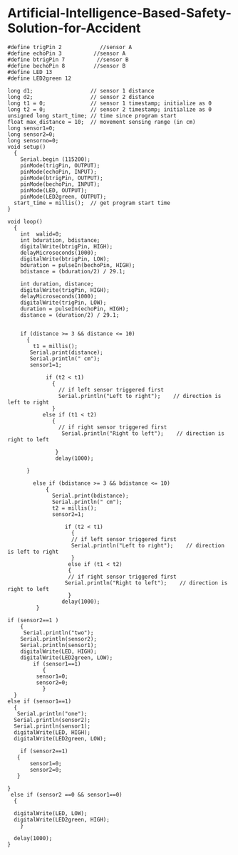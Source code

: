 # Artificial-Intelligence-Based-Safety-Solution-for-Accident

    #define trigPin 2            //sensor A
    #define echoPin 3          //sensor A
    #define btrigPin 7          //sensor B
    #define bechoPin 8         //sensor B
    #define LED 13
    #define LED2green 12

    long d1;                  // sensor 1 distance                
    long d2;                  // sensor 2 distance
    long t1 = 0;              // sensor 1 timestamp; initialize as 0
    long t2 = 0;              // sensor 2 timestamp; initialize as 0
    unsigned long start_time; // time since program start
    float max_distance = 10;  // movement sensing range (in cm)
    long sensor1=0;
    long sensor2=0;
    long sensorno=0;
    void setup() 
      {
        Serial.begin (115200);
        pinMode(trigPin, OUTPUT);
        pinMode(echoPin, INPUT);
        pinMode(btrigPin, OUTPUT);
        pinMode(bechoPin, INPUT);
        pinMode(LED, OUTPUT);
        pinMode(LED2green, OUTPUT);
      start_time = millis();  // get program start time
    }

    void loop()
      {
        int  walid=0;
        int bduration, bdistance;
        digitalWrite(btrigPin, HIGH);
        delayMicroseconds(1000);
        digitalWrite(btrigPin, LOW);
        bduration = pulseIn(bechoPin, HIGH);
        bdistance = (bduration/2) / 29.1;
  
        int duration, distance;
        digitalWrite(trigPin, HIGH);
        delayMicroseconds(1000);
        digitalWrite(trigPin, LOW);
        duration = pulseIn(echoPin, HIGH);
        distance = (duration/2) / 29.1;
  
  
        if (distance >= 3 && distance <= 10)
          {
            t1 = millis();
           Serial.print(distance);
           Serial.println(" cm");
           sensor1=1;

                if (t2 < t1) 
                  {  
                    // if left sensor triggered first
                    Serial.println("Left to right");    // direction is left to right
                  } 
               else if (t1 < t2) 
                  {    
                    // if right sensor triggered first
                     Serial.println("Right to left");    // direction is right to left

                   }
                   delay(1000);
      
          }
           
            else if (bdistance >= 3 && bdistance <= 10)
                {
                  Serial.print(bdistance);
                  Serial.println(" cm");
                  t2 = millis();
                  sensor2=1;

                      if (t2 < t1) 
                        {                      
                        // if left sensor triggered first
                        Serial.println("Left to right");    // direction is left to right
                        } 
                       else if (t1 < t2) 
                       {                 
                       // if right sensor triggered first
                      Serial.println("Right to left");    // direction is right to left
                       }
                     delay(1000);      
             }   

    if (sensor2==1 )
        {
         Serial.println("two"); 
        Serial.println(sensor2); 
        Serial.println(sensor1); 
        digitalWrite(LED, HIGH);
        digitalWrite(LED2green, LOW);
            if (sensor1==1)
               {
             sensor1=0;
             sensor2=0;
               }
      }
    else if (sensor1==1)
      {
       Serial.println("one"); 
      Serial.println(sensor2); 
      Serial.println(sensor1); 
      digitalWrite(LED, HIGH);
      digitalWrite(LED2green, LOW);

        if (sensor2==1)
       {
           sensor1=0;
           sensor2=0;
       }
      
    }
     else if (sensor2 ==0 && sensor1==0)
      {
   
      digitalWrite(LED, LOW);
      digitalWrite(LED2green, HIGH); 
        }

      delay(1000);
    }
